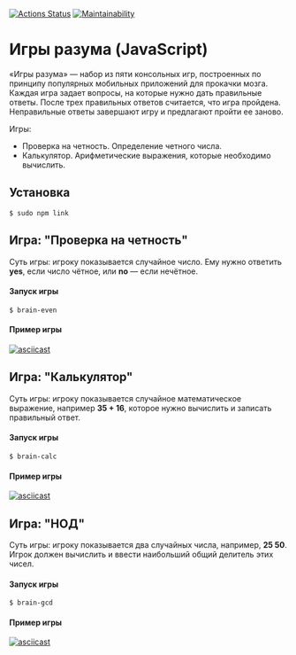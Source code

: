 [![Actions Status](https://github.com/MrFiftyFifty/frontend-project-44/actions/workflows/hexlet-check.yml/badge.svg)](https://github.com/MrFiftyFifty/frontend-project-44/actions)
[![Maintainability](https://api.codeclimate.com/v1/badges/5822c9e7c8bbdccc5109/maintainability)](https://codeclimate.com/github/MrFiftyFifty/frontend-project-44/maintainability)

# Игры разума (JavaScript)

«Игры разума» — набор из пяти консольных игр, построенных по принципу популярных мобильных приложений для прокачки мозга. Каждая игра задает вопросы, на которые нужно дать правильные ответы. После трех правильных ответов считается, что игра пройдена. Неправильные ответы завершают игру и предлагают пройти ее заново. 

Игры:
- Проверка на четность. Определение четного числа.
- Калькулятор. Арифметические выражения, которые необходимо вычислить.

## Установка

```
$ sudo npm link 
```

## Игра: "Проверка на четность"

Суть игры: игроку показывается случайное число. Ему нужно ответить **yes**, если число чётное, или **no** — если нечётное.

#### Запуск игры

```
$ brain-even
```  

#### Пример игры

[![asciicast](https://asciinema.org/a/w0Mls5es0IbIO7NvQGy5F6EGX.svg)](https://asciinema.org/a/w0Mls5es0IbIO7NvQGy5F6EGX)

## Игра: "Калькулятор"

Суть игры: игроку показывается случайное математическое выражение, например **35 + 16**, которое нужно вычислить и записать правильный ответ.

#### Запуск игры

```
$ brain-calc
```  

#### Пример игры

[![asciicast](https://asciinema.org/a/bYNnpPLeYu68QrJlRL3TW3g5y.svg)](https://asciinema.org/a/bYNnpPLeYu68QrJlRL3TW3g5y)

## Игра: "НОД"

Суть игры: игроку показывается два случайных числа, например, **25 50**. Игрок должен вычислить и ввести наибольший общий делитель этих чисел.

#### Запуск игры

```
$ brain-gcd
```  

#### Пример игры

[![asciicast](https://asciinema.org/a/fjJfQBTzRKttaKRbZ4ufuf9eU.svg)](https://asciinema.org/a/fjJfQBTzRKttaKRbZ4ufuf9eU)
